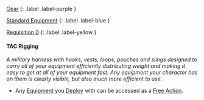 
[Gear](Game/Gear-List)
{: .label .label-purple }

[Standard Equipment](Game/Standard-Equipment)
{: .label .label-blue }

[Requisition 0](Game/Deployment#Requisition)
{: .label .label-yellow }
#### TAC Rigging
*A military harness with hooks, vests, loops, pouches and slings designed to carry all of your equipment efficiently distributing weight and making it easy to get at all of your equipment fast. Any equipment your character has on them is clearly visible, but also much more efficient to use.*

* Any [Equipment](Game/Core/Equipment) you [Deploy](Game/Deployment) with can be accessed as a [Free Action](Game/Core/Terminology#Free%20Action). 
